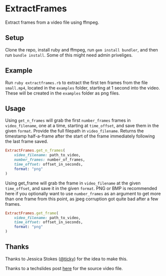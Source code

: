 # ExtractFrames

Extract frames from a video file using ffmpeg.

## Setup

Clone the repo, install ruby and ffmpeg, run `gem install bundler`, and then run `bundle install`. Some of this might need admin priveliges.

## Example

Run `ruby extractframes.rb` to extract the first ten frames from the file `small.mp4`, located in the `examples` folder, starting at 1 second into the video. These will be created in the `examples` folder as png files. 

## Usage

Using `get_n_frames` will grab the first `number_frames` frames in `video_filename`, one at a time, starting at `time_offset`, and save them in the given `format`. Provide the full filepath in `video_filename`. Returns the timestamp half-a-frame after the start of the frame immediately following the last frame saved. 
```ruby
ExtractFrames.get_n_frames(
    video_filename: path_to_video,
    number_frames: number_of_frames,
    time_offset: offset_in_seconds,
    format: "png"
)
```

Using get_frame will grab the frame in `video_filename` at the given `time_offset`, and save it in the given `format`. PNG or BMP is recommended here if you optionally want to use `number_frames` as an argument to get more than one frame from this point, as jpeg corruption got quite bad after a few frames.
```ruby
ExtractFrames.get_frame(
    video_filename: path_to_video,
    time_offset: offset_in_seconds,
    format: "png" 
)
```

## Thanks

Thanks to Jessica Stokes ([@ticky](https://www.twitter.com/ticky/)) for the idea to make this. 

Thanks to a techslides post [here](http://techslides.com/sample-webm-ogg-and-mp4-video-files-for-html5) for the source video file. 